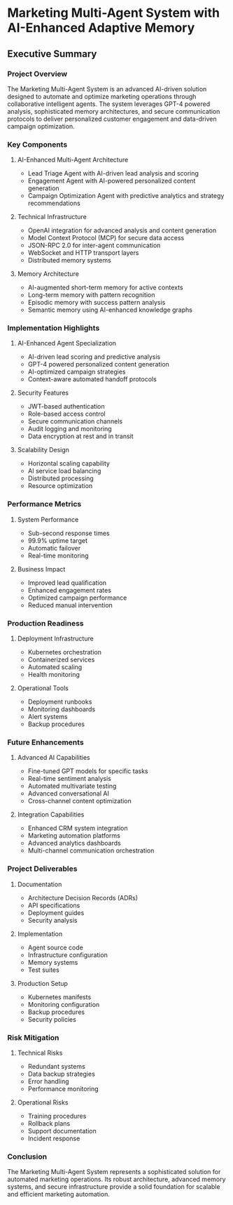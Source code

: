 # Marketing Multi-Agent System with AI-Enhanced Adaptive Memory
## Executive Summary

### Project Overview
The Marketing Multi-Agent System is an advanced AI-driven solution designed to automate and optimize marketing operations through collaborative intelligent agents. The system leverages GPT-4 powered analysis, sophisticated memory architectures, and secure communication protocols to deliver personalized customer engagement and data-driven campaign optimization.

### Key Components

1. AI-Enhanced Multi-Agent Architecture
   - Lead Triage Agent with AI-driven lead analysis and scoring
   - Engagement Agent with AI-powered personalized content generation
   - Campaign Optimization Agent with predictive analytics and strategy recommendations

2. Technical Infrastructure
   - OpenAI integration for advanced analysis and content generation
   - Model Context Protocol (MCP) for secure data access
   - JSON-RPC 2.0 for inter-agent communication
   - WebSocket and HTTP transport layers
   - Distributed memory systems

3. Memory Architecture
   - AI-augmented short-term memory for active contexts
   - Long-term memory with pattern recognition
   - Episodic memory with success pattern analysis
   - Semantic memory using AI-enhanced knowledge graphs

### Implementation Highlights

1. AI-Enhanced Agent Specialization
   - AI-driven lead scoring and predictive analysis
   - GPT-4 powered personalized content generation
   - AI-optimized campaign strategies
   - Context-aware automated handoff protocols

2. Security Features
   - JWT-based authentication
   - Role-based access control
   - Secure communication channels
   - Audit logging and monitoring
   - Data encryption at rest and in transit

3. Scalability Design
   - Horizontal scaling capability
   - AI service load balancing
   - Distributed processing
   - Resource optimization

### Performance Metrics

1. System Performance
   - Sub-second response times
   - 99.9% uptime target
   - Automatic failover
   - Real-time monitoring

2. Business Impact
   - Improved lead qualification
   - Enhanced engagement rates
   - Optimized campaign performance
   - Reduced manual intervention

### Production Readiness

1. Deployment Infrastructure
   - Kubernetes orchestration
   - Containerized services
   - Automated scaling
   - Health monitoring

2. Operational Tools
   - Deployment runbooks
   - Monitoring dashboards
   - Alert systems
   - Backup procedures

### Future Enhancements

1. Advanced AI Capabilities
   - Fine-tuned GPT models for specific tasks
   - Real-time sentiment analysis
   - Automated multivariate testing
   - Advanced conversational AI
   - Cross-channel content optimization

2. Integration Capabilities
   - Enhanced CRM system integration
   - Marketing automation platforms
   - Advanced analytics dashboards
   - Multi-channel communication orchestration

### Project Deliverables

1. Documentation
   - Architecture Decision Records (ADRs)
   - API specifications
   - Deployment guides
   - Security analysis

2. Implementation
   - Agent source code
   - Infrastructure configuration
   - Memory systems
   - Test suites

3. Production Setup
   - Kubernetes manifests
   - Monitoring configuration
   - Backup procedures
   - Security policies

### Risk Mitigation

1. Technical Risks
   - Redundant systems
   - Data backup strategies
   - Error handling
   - Performance monitoring

2. Operational Risks
   - Training procedures
   - Rollback plans
   - Support documentation
   - Incident response

### Conclusion
The Marketing Multi-Agent System represents a sophisticated solution for automated marketing operations. Its robust architecture, advanced memory systems, and secure infrastructure provide a solid foundation for scalable and efficient marketing automation.
